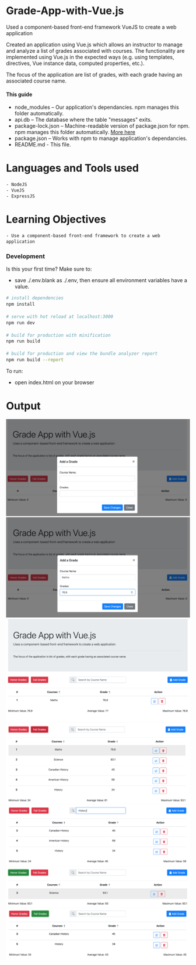 # Grade-App-with-Vue.js
Used a component-based front-end framework VueJS to create a web application

Created an application using Vue.js which allows an instructor to manage and analyze a list of grades associated with courses. The functionality are implemented using Vue.js in the expected ways (e.g. using templates, directives, Vue instance data, computed properties, etc.).

The focus of the application are list of grades, with each grade having an associated course name.

#### This guide

* node_modules – Our application's dependancies. npm manages this folder automatically.
* api.db – The database where the table "messages" exits.
* package-lock.json – Machine-readable version of package.json for npm. npm manages this folder automatically. [More here](https://docs.npmjs.com/configuring-npm/package-lock-json.html#:~:text=Description,regardless%20of%20intermediate%20dependency%20updates.)
* package.json – Works with npm to manage application's dependancies.
* README.md - This file.

# Languages and Tools used
    - NodeJS
    - VueJS
    - ExpressJS
 
 # Learning Objectives
    - Use a component-based front-end framework to create a web application

### Development

Is this your first time? Make sure to: 
* save ./.env.blank as ./.env, then ensure all environment variables have a value.

``` bash
# install dependencies
npm install

# serve with hot reload at localhost:3000
npm run dev

# build for production with minification
npm run build

# build for production and view the bundle analyzer report
npm run build --report
```

To run: 
* open index.html on your browser


# Output

![alt text](https://github.com/prerakpatelca/Grade-App-with-Vue.js/blob/master/Screen%20Shot%202021-01-02%20at%203.54.58%20PM.png)
![alt text](https://github.com/prerakpatelca/Grade-App-with-Vue.js/blob/master/Screen%20Shot%202021-01-02%20at%204.40.27%20PM.png)
![alt text](https://github.com/prerakpatelca/Grade-App-with-Vue.js/blob/master/Screen%20Shot%202021-01-02%20at%204.40.45%20PM.png)
![alt text](https://github.com/prerakpatelca/Grade-App-with-Vue.js/blob/master/Screen%20Shot%202021-01-02%20at%204.42.33%20PM.png)
![alt text](https://github.com/prerakpatelca/Grade-App-with-Vue.js/blob/master/Screen%20Shot%202021-01-02%20at%204.41.47%20PM.png)
![alt text](https://github.com/prerakpatelca/Grade-App-with-Vue.js/blob/master/Screen%20Shot%202021-01-02%20at%204.42.01%20PM.png)
![alt text](https://github.com/prerakpatelca/Grade-App-with-Vue.js/blob/master/Screen%20Shot%202021-01-02%20at%204.42.13%20PM.png)
